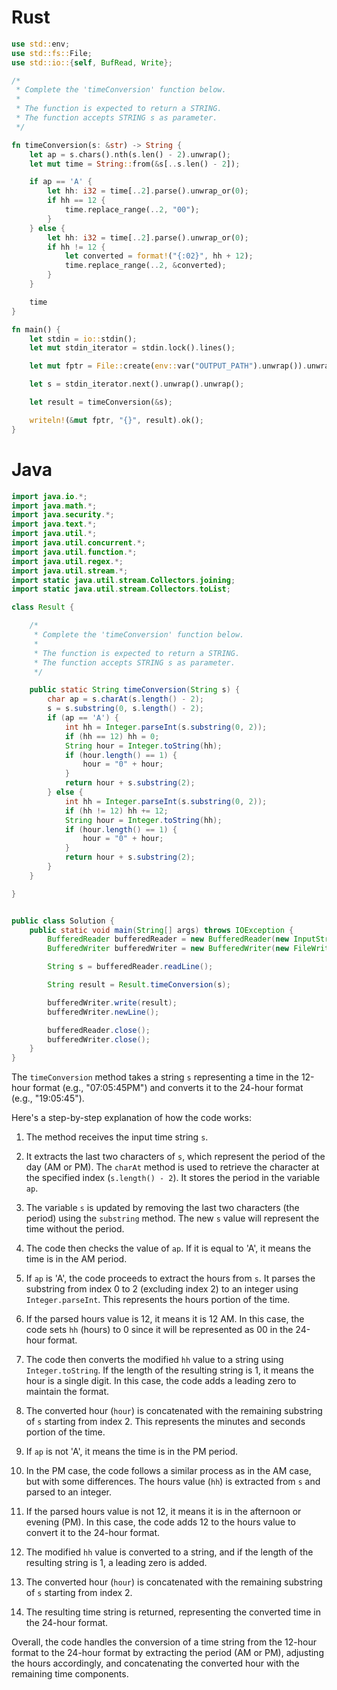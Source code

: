 
# Rust

```rust
use std::env;
use std::fs::File;
use std::io::{self, BufRead, Write};

/*
 * Complete the 'timeConversion' function below.
 *
 * The function is expected to return a STRING.
 * The function accepts STRING s as parameter.
 */

fn timeConversion(s: &str) -> String {
    let ap = s.chars().nth(s.len() - 2).unwrap();
    let mut time = String::from(&s[..s.len() - 2]);

    if ap == 'A' {
        let hh: i32 = time[..2].parse().unwrap_or(0);
        if hh == 12 {
            time.replace_range(..2, "00");
        }
    } else {
        let hh: i32 = time[..2].parse().unwrap_or(0);
        if hh != 12 {
            let converted = format!("{:02}", hh + 12);
            time.replace_range(..2, &converted);
        }
    }

    time
}

fn main() {
    let stdin = io::stdin();
    let mut stdin_iterator = stdin.lock().lines();

    let mut fptr = File::create(env::var("OUTPUT_PATH").unwrap()).unwrap();

    let s = stdin_iterator.next().unwrap().unwrap();

    let result = timeConversion(&s);

    writeln!(&mut fptr, "{}", result).ok();
}
```



# Java

```java
import java.io.*;
import java.math.*;
import java.security.*;
import java.text.*;
import java.util.*;
import java.util.concurrent.*;
import java.util.function.*;
import java.util.regex.*;
import java.util.stream.*;
import static java.util.stream.Collectors.joining;
import static java.util.stream.Collectors.toList;

class Result {

    /*
     * Complete the 'timeConversion' function below.
     *
     * The function is expected to return a STRING.
     * The function accepts STRING s as parameter.
     */

    public static String timeConversion(String s) {
        char ap = s.charAt(s.length() - 2);
        s = s.substring(0, s.length() - 2);
        if (ap == 'A') {
            int hh = Integer.parseInt(s.substring(0, 2));
            if (hh == 12) hh = 0;
            String hour = Integer.toString(hh);
            if (hour.length() == 1) {
                hour = "0" + hour;
            }
            return hour + s.substring(2);
        } else {
            int hh = Integer.parseInt(s.substring(0, 2));
            if (hh != 12) hh += 12;
            String hour = Integer.toString(hh);
            if (hour.length() == 1) {
                hour = "0" + hour;
            }
            return hour + s.substring(2);
        }
    }

}


public class Solution {
    public static void main(String[] args) throws IOException {
        BufferedReader bufferedReader = new BufferedReader(new InputStreamReader(System.in));
        BufferedWriter bufferedWriter = new BufferedWriter(new FileWriter(System.getenv("OUTPUT_PATH")));

        String s = bufferedReader.readLine();

        String result = Result.timeConversion(s);

        bufferedWriter.write(result);
        bufferedWriter.newLine();

        bufferedReader.close();
        bufferedWriter.close();
    }
}
```


The `timeConversion` method takes a string `s` representing a time in the 12-hour format (e.g., "07:05:45PM") and converts it to the 24-hour format (e.g., "19:05:45").

Here's a step-by-step explanation of how the code works:

1. The method receives the input time string `s`.

2. It extracts the last two characters of `s`, which represent the period of the day (AM or PM). The `charAt` method is used to retrieve the character at the specified index (`s.length() - 2`). It stores the period in the variable `ap`.

3. The variable `s` is updated by removing the last two characters (the period) using the `substring` method. The new `s` value will represent the time without the period.

4. The code then checks the value of `ap`. If it is equal to 'A', it means the time is in the AM period.

5. If `ap` is 'A', the code proceeds to extract the hours from `s`. It parses the substring from index 0 to 2 (excluding index 2) to an integer using `Integer.parseInt`. This represents the hours portion of the time.

6. If the parsed hours value is 12, it means it is 12 AM. In this case, the code sets `hh` (hours) to 0 since it will be represented as 00 in the 24-hour format.

7. The code then converts the modified `hh` value to a string using `Integer.toString`. If the length of the resulting string is 1, it means the hour is a single digit. In this case, the code adds a leading zero to maintain the format.

8. The converted hour (`hour`) is concatenated with the remaining substring of `s` starting from index 2. This represents the minutes and seconds portion of the time.

9. If `ap` is not 'A', it means the time is in the PM period.

10. In the PM case, the code follows a similar process as in the AM case, but with some differences. The hours value (`hh`) is extracted from `s` and parsed to an integer.

11. If the parsed hours value is not 12, it means it is in the afternoon or evening (PM). In this case, the code adds 12 to the hours value to convert it to the 24-hour format.

12. The modified `hh` value is converted to a string, and if the length of the resulting string is 1, a leading zero is added.

13. The converted hour (`hour`) is concatenated with the remaining substring of `s` starting from index 2.

14. The resulting time string is returned, representing the converted time in the 24-hour format.

Overall, the code handles the conversion of a time string from the 12-hour format to the 24-hour format by extracting the period (AM or PM), adjusting the hours accordingly, and concatenating the converted hour with the remaining time components.